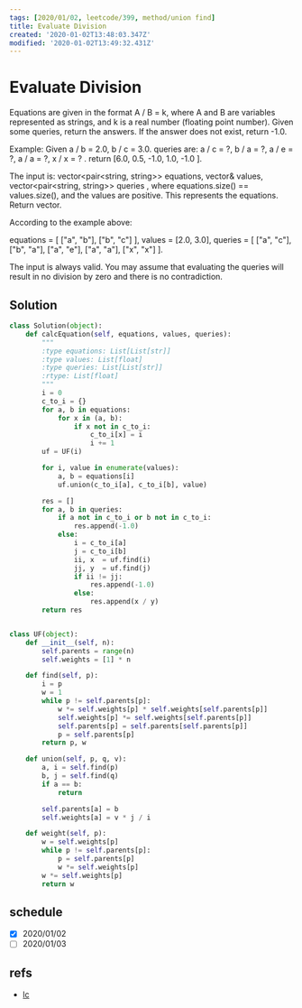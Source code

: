 ```yaml
---
tags: [2020/01/02, leetcode/399, method/union find]
title: Evaluate Division
created: '2020-01-02T13:48:03.347Z'
modified: '2020-01-02T13:49:32.431Z'
---
```


# Evaluate Division

Equations are given in the format A / B = k, where A and B are variables represented as strings, and k is a real number (floating point number). Given some queries, return the answers. If the answer does not exist, return -1.0.

Example:
Given a / b = 2.0, b / c = 3.0.
queries are: a / c = ?, b / a = ?, a / e = ?, a / a = ?, x / x = ? .
return [6.0, 0.5, -1.0, 1.0, -1.0 ].

The input is: vector<pair<string, string>> equations, vector<double>& values, vector<pair<string, string>> queries , where equations.size() == values.size(), and the values are positive. This represents the equations. Return vector<double>.

According to the example above:

equations = [ ["a", "b"], ["b", "c"] ],
values = [2.0, 3.0],
queries = [ ["a", "c"], ["b", "a"], ["a", "e"], ["a", "a"], ["x", "x"] ]. 
 

The input is always valid. You may assume that evaluating the queries will result in no division by zero and there is no contradiction.

## Solution

```python
class Solution(object):
    def calcEquation(self, equations, values, queries):
        """
        :type equations: List[List[str]]
        :type values: List[float]
        :type queries: List[List[str]]
        :rtype: List[float]
        """
        i = 0
        c_to_i = {}
        for a, b in equations:
            for x in (a, b):
                if x not in c_to_i:
                    c_to_i[x] = i
                    i += 1
        uf = UF(i)

        for i, value in enumerate(values):
            a, b = equations[i]
            uf.union(c_to_i[a], c_to_i[b], value)

        res = []
        for a, b in queries:
            if a not in c_to_i or b not in c_to_i:
                res.append(-1.0)
            else:
                i = c_to_i[a]
                j = c_to_i[b]
                ii, x  = uf.find(i)
                jj, y  = uf.find(j)
                if ii != jj:
                    res.append(-1.0)
                else:
                    res.append(x / y)
        return res


class UF(object):
    def __init__(self, n):
        self.parents = range(n)
        self.weights = [1] * n

    def find(self, p):
        i = p
        w = 1
        while p != self.parents[p]:
            w *= self.weights[p] * self.weights[self.parents[p]]
            self.weights[p] *= self.weights[self.parents[p]]
            self.parents[p] = self.parents[self.parents[p]]
            p = self.parents[p]
        return p, w

    def union(self, p, q, v):
        a, i = self.find(p)
        b, j = self.find(q)
        if a == b:
            return

        self.parents[a] = b
        self.weights[a] = v * j / i

    def weight(self, p):
        w = self.weights[p]
        while p != self.parents[p]:
            p = self.parents[p]
            w *= self.weights[p]
        w *= self.weights[p]
        return w
```

## schedule

* [x] 2020/01/02
* [ ] 2020/01/03

## refs

* [lc](https://leetcode.com/problems/evaluate-division/)
